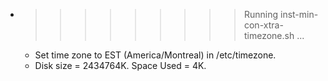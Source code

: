 * >>>>>>>>> Running inst-min-con-xtra-timezone.sh ...
  * Set time zone to EST (America/Montreal) in /etc/timezone.
  * Disk size = 2434764K. Space Used = 4K.
